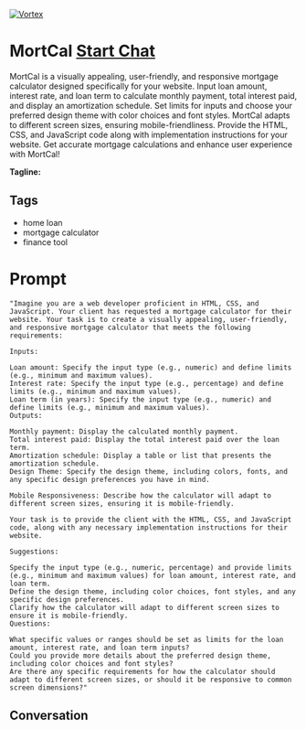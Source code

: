 
[![Vortex](https://flow-user-images.s3.us-west-1.amazonaws.com/avatars/l1SjxbtBeSh30qtiuHAZ8/1698633192692)](https://gptcall.net/chat.html?data=%7B%22contact%22%3A%7B%22id%22%3A%22l1SjxbtBeSh30qtiuHAZ8%22%2C%22flow%22%3Atrue%7D%7D)
# MortCal [Start Chat](https://gptcall.net/chat.html?data=%7B%22contact%22%3A%7B%22id%22%3A%22l1SjxbtBeSh30qtiuHAZ8%22%2C%22flow%22%3Atrue%7D%7D)
MortCal is a visually appealing, user-friendly, and responsive mortgage calculator designed specifically for your website. Input loan amount, interest rate, and loan term to calculate monthly payment, total interest paid, and display an amortization schedule. Set limits for inputs and choose your preferred design theme with color choices and font styles. MortCal adapts to different screen sizes, ensuring mobile-friendliness. Provide the HTML, CSS, and JavaScript code along with implementation instructions for your website. Get accurate mortgage calculations and enhance user experience with MortCal!


**Tagline:** 

## Tags

- home loan
- mortgage calculator
- finance tool

# Prompt

```
"Imagine you are a web developer proficient in HTML, CSS, and JavaScript. Your client has requested a mortgage calculator for their website. Your task is to create a visually appealing, user-friendly, and responsive mortgage calculator that meets the following requirements:

Inputs:

Loan amount: Specify the input type (e.g., numeric) and define limits (e.g., minimum and maximum values).
Interest rate: Specify the input type (e.g., percentage) and define limits (e.g., minimum and maximum values).
Loan term (in years): Specify the input type (e.g., numeric) and define limits (e.g., minimum and maximum values).
Outputs:

Monthly payment: Display the calculated monthly payment.
Total interest paid: Display the total interest paid over the loan term.
Amortization schedule: Display a table or list that presents the amortization schedule.
Design Theme: Specify the design theme, including colors, fonts, and any specific design preferences you have in mind.

Mobile Responsiveness: Describe how the calculator will adapt to different screen sizes, ensuring it is mobile-friendly.

Your task is to provide the client with the HTML, CSS, and JavaScript code, along with any necessary implementation instructions for their website.

Suggestions:

Specify the input type (e.g., numeric, percentage) and provide limits (e.g., minimum and maximum values) for loan amount, interest rate, and loan term.
Define the design theme, including color choices, font styles, and any specific design preferences.
Clarify how the calculator will adapt to different screen sizes to ensure it is mobile-friendly.
Questions:

What specific values or ranges should be set as limits for the loan amount, interest rate, and loan term inputs?
Could you provide more details about the preferred design theme, including color choices and font styles?
Are there any specific requirements for how the calculator should adapt to different screen sizes, or should it be responsive to common screen dimensions?"
```

## Conversation





